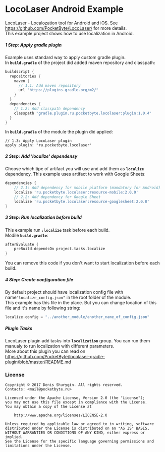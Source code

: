 # LocoLaser Android Example
LocoLaser - Localozation tool for Android and iOS. See https://github.com/PocketByte/LocoLaser/ for more details.
<br>This example project shows how to use localization in Android.

##### 1 Step: Apply gradle plugin
Example uses standard way to apply custom gradle plugin.
<br>In **`build.gradle`** of the project did added maven repository and classpath:
```gradle
buildscript {
  repositories {
    maven {
      // 1.1: Add maven repository
      url "https://plugins.gradle.org/m2/"
    }
  }
  dependencies {
    // 1.2: Add classpath dependency
    classpath "gradle.plugin.ru.pocketbyte.locolaser:plugin:1.0.4"
  }
}
```
In **`build.gradle`** of the module the plugin did applied:
```
// 1.3: Apply LocoLaser plugin
apply plugin: "ru.pocketbyte.locolaser"
```

##### 2 Step: Add 'localize' dependensy
Choose which tipe of artifact you will use and add them as **`localize`** dependency. This example uses artifact to work with Google Sheets:
```gradle
dependencies {
    // 2.1: Add dependency for mobile platform (mandatory for Android)
    localize 'ru.pocketbyte.locolaser:resource-mobile:2.0.0'
    // 2.2: Add dependency for Google Sheet
    localize 'ru.pocketbyte.locolaser:resource-googlesheet:2.0.0'
}
```
##### 3 Step: Run localization before build
This example run **`:localize`** task before each build.
<br>Modile **`build.gradle`**:
```gradle
afterEvaluate {
    preBuild.dependsOn project.tasks.localize
}
```
You can remove this code if you don't want to start localization before each build.
##### 4 Step: Create configuration file
By default project should have localization config file with name`"localize_config.json"` in the root folder of the module.
<br>This example has this file in the place. But you can change location of this file and it's name by following string:
```gradle
localize.config = "../another_module/another_name_of_config.json"
```
##### Plugin Tasks
LocoLaser plugin add tasks into **`localization`** group. You can run them manualy to run localization with different parameters.
<br>More about this plugin you can read on https://github.com/PocketByte/locolaser-gradle-plugin/blob/master/README.md
### License
```
Copyright © 2017 Denis Shurygin. All rights reserved.
Contacts: <mail@pocketbyte.ru>

Licensed under the Apache License, Version 2.0 (the "License");
you may not use this file except in compliance with the License.
You may obtain a copy of the License at

    http://www.apache.org/licenses/LICENSE-2.0

Unless required by applicable law or agreed to in writing, software
distributed under the License is distributed on an "AS IS" BASIS,
WITHOUT WARRANTIES OR CONDITIONS OF ANY KIND, either express or implied.
See the License for the specific language governing permissions and
limitations under the License.
```